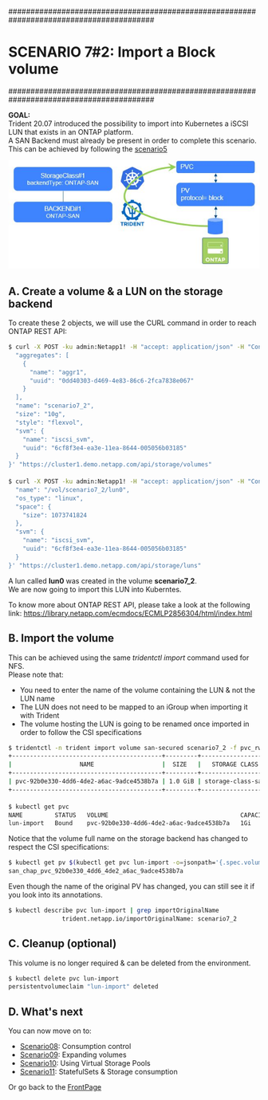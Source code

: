 #########################################################################################
# SCENARIO 7#2: Import a Block volume
#########################################################################################

**GOAL:**  
Trident 20.07 introduced the possibility to import into Kubernetes a iSCSI LUN that exists in an ONTAP platform.  
A SAN Backend must already be present in order to complete this scenario. This can be achieved by following the [scenario5](../../Scenario05)

<p align="center"><img src="../Images/scenario7_2.jpg"></p>

## A. Create a volume & a LUN on the storage backend

To create these 2 objects, we will use the CURL command in order to reach ONTAP REST API:

```bash
$ curl -X POST -ku admin:Netapp1! -H "accept: application/json" -H "Content-Type: application/json" -d '{
  "aggregates": [
    {
      "name": "aggr1",
      "uuid": "0dd40303-d469-4e83-86c6-2fca7838e067"
    }
  ],
  "name": "scenario7_2",
  "size": "10g",
  "style": "flexvol",
  "svm": {
    "name": "iscsi_svm",
    "uuid": "6cf8f3e4-ea3e-11ea-8644-005056b03185"
  }
}' "https://cluster1.demo.netapp.com/api/storage/volumes"

$ curl -X POST -ku admin:Netapp1! -H "accept: application/json" -H "Content-Type: application/json" -d '{
  "name": "/vol/scenario7_2/lun0",
  "os_type": "linux",
  "space": {
    "size": 1073741824
  },
  "svm": {
    "name": "iscsi_svm",
    "uuid": "6cf8f3e4-ea3e-11ea-8644-005056b03185"
  }
}' "https://cluster1.demo.netapp.com/api/storage/luns"
```

A lun called **lun0** was created in the volume **scenario7_2**.  
We are now going to import this LUN into Kuberntes.

To know more about ONTAP REST API, please take a look at the following link:
https://library.netapp.com/ecmdocs/ECMLP2856304/html/index.html

## B. Import the volume

This can be achieved using the same _tridentctl import_ command used for NFS.  
Please note that:

- You need to enter the name of the volume containing the LUN & not the LUN name
- The LUN does not need to be mapped to an iGroup when importing it with Trident
- The volume hosting the LUN is going to be renamed once imported in order to follow the CSI specifications

```bash
$ tridentctl -n trident import volume san-secured scenario7_2 -f pvc_rwo_import.yaml
+------------------------------------------+---------+-------------------+----------+--------------------------------------+--------+---------+
|                   NAME                   |  SIZE   |   STORAGE CLASS   | PROTOCOL |             BACKEND UUID             | STATE  | MANAGED |
+------------------------------------------+---------+-------------------+----------+--------------------------------------+--------+---------+
| pvc-92b0e330-4dd6-4de2-a6ac-9adce4538b7a | 1.0 GiB | storage-class-san | block    | f75dcd7f-b69c-4910-85ed-caec90bbccc9 | online | true    |
+------------------------------------------+---------+-------------------+----------+--------------------------------------+--------+---------+

$ kubectl get pvc
NAME         STATUS   VOLUME                                     CAPACITY   ACCESS MODES   STORAGECLASS        AGE
lun-import   Bound    pvc-92b0e330-4dd6-4de2-a6ac-9adce4538b7a   1Gi        RWO            storage-class-san   37s
```

Notice that the volume full name on the storage backend has changed to respect the CSI specifications:

```bash
$ kubectl get pv $(kubectl get pvc lun-import -o=jsonpath='{.spec.volumeName}') -o=jsonpath='{.spec.csi.volumeAttributes.internalName}{"\n"}'
san_chap_pvc_92b0e330_4dd6_4de2_a6ac_9adce4538b7a
```

Even though the name of the original PV has changed, you can still see it if you look into its annotations.

```bash
$ kubectl describe pvc lun-import | grep importOriginalName
               trident.netapp.io/importOriginalName: scenario7_2
```

## C. Cleanup (optional)

This volume is no longer required & can be deleted from the environment.

```bash
$ kubectl delete pvc lun-import
persistentvolumeclaim "lun-import" deleted
```

## D. What's next

You can now move on to:

- [Scenario08](../../Scenario08): Consumption control  
- [Scenario09](../../Scenario09): Expanding volumes
- [Scenario10](../../Scenario10): Using Virtual Storage Pools 
- [Scenario11](../../Scenario11): StatefulSets & Storage consumption  

Or go back to the [FrontPage](https://github.com/YvosOnTheHub/LabNetApp)